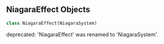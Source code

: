 ## NiagaraEffect Objects

```python
class NiagaraEffect(NiagaraSystem)
```

deprecated: 'NiagaraEffect' was renamed to 'NiagaraSystem'.

<a id="unreal.AudioBusFactory"></a>